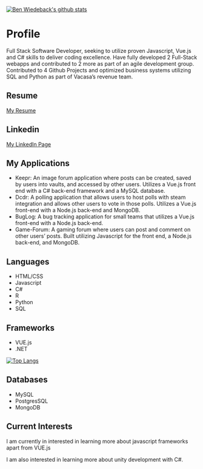 [![Ben Wiedeback's github stats](https://github-readme-stats.vercel.app/api?username=inlic&show_icons=true&theme=cobalt)](https://github.com/inlic/github-readme-stats)

# Profile

Full Stack Software Developer, seeking to utilize proven Javascript, Vue.js and C# skills to deliver coding excellence.   Have fully developed 2 Full-Stack webapps and contributed to 2 more as part of an agile development group. Contributed to 4 Github Projects and optimized business systems utilizing SQL and Python as part of Vacasa’s revenue team.

## Resume

[My Resume](./assets/Resume.pdf)

## Linkedin

[My LinkedIn Page](https://www.linkedin.com/in/benjamin-wiedeback/)

## My Applications

- Keepr: An image forum application where posts can be created, saved by users into vaults, and accessed by other users. Utilizes a Vue.js front end with a C# back-end framework and a MySQL database.  
- Dcdr: A polling application that allows users to host polls with steam integration and allows other users to vote in those polls.  Utilizes a Vue.js front-end with a Node.js back-end and MongoDB.
- BugLog: A bug tracking application for small teams that utilizes a Vue.js front-end with a Node.js back-end.
- Game-Forum: A gaming forum where users can post and comment on other users’ posts. Built utilizing Javascript for the front end, a Node.js back-end, and MongoDB.


## Languages

- HTML/CSS
- Javascript 
- C# 
- R 
- Python 
- SQL

## Frameworks

- VUE.js
- .NET

[![Top Langs](https://github-readme-stats.vercel.app/api/top-langs/?username=inlic&layout=compact)](https://github.com/inlic/github-readme-stats)

## Databases

- MySQL
- PostgresSQL
- MongoDB  

## Current Interests

I am currently in interested in learning more about javascript frameworks apart from VUE.js

I am also interested in learning more about unity development with C#.
